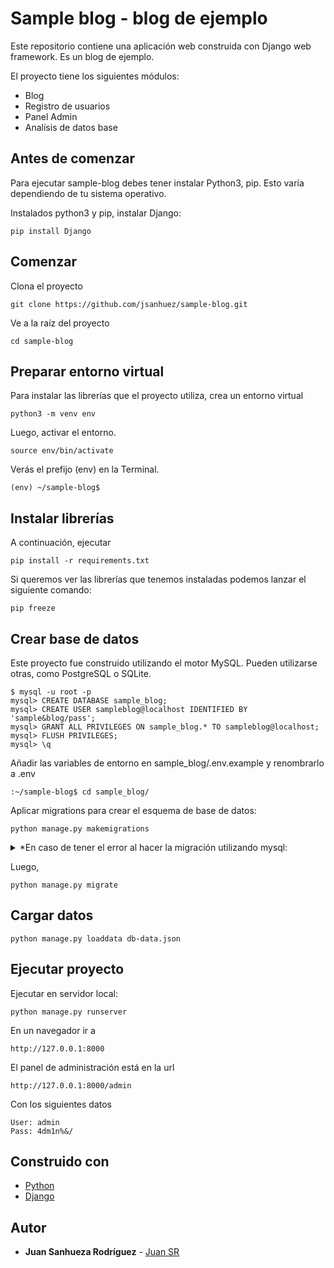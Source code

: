 # Sample blog - blog de ejemplo

Este repositorio contiene una aplicación web construida con Django web framework. Es un blog de ejemplo.

El proyecto tiene los siguientes módulos:

* Blog
* Registro de usuarios
* Panel Admin
* Analísis de datos base

## Antes de comenzar
Para ejecutar sample-blog debes tener instalar Python3, pip. Esto varía dependiendo de tu sistema operativo.

Instalados python3 y pip, instalar Django:

```
pip install Django
```

## Comenzar

Clona el proyecto

```
git clone https://github.com/jsanhuez/sample-blog.git
```

Ve a la raíz del proyecto

```
cd sample-blog
```

## Preparar entorno virtual
Para instalar las librerías que el proyecto utiliza, crea un entorno virtual

```
python3 -m venv env
```

Luego, activar el entorno.

```
source env/bin/activate
```

Verás el prefijo (env) en la Terminal.

```
(env) ~/sample-blog$
```

## Instalar librerías
A continuación, ejecutar

```
pip install -r requirements.txt
```

Si queremos ver las librerías que tenemos instaladas podemos lanzar el siguiente comando:

```
pip freeze
```

## Crear base de datos
Este proyecto fue construido utilizando el motor MySQL. Pueden utilizarse otras, como PostgreSQL o SQLite.


```
$ mysql -u root -p
mysql> CREATE DATABASE sample_blog;
mysql> CREATE USER sampleblog@localhost IDENTIFIED BY 'sample&blog/pass';
mysql> GRANT ALL PRIVILEGES ON sample_blog.* TO sampleblog@localhost;
mysql> FLUSH PRIVILEGES;
mysql> \q
```

Añadir las variables de entorno en sample_blog/.env.example y renombrarlo a .env

```
:~/sample-blog$ cd sample_blog/
```

Aplicar migrations para crear el esquema de base de datos:

```
python manage.py makemigrations
```

<details>
<summary>*En caso de tener el error al hacer la migración utilizando mysql:</summary>
<p>

```
error: mysqlclient 1.3.13 or newer is required; you have 0.9.3
```

En el archivo operations.py dentro del directorio similar a:

sample-blog/env/lib/python3.6/site-packages/django/db/backends/mysql

Buscar

```
query = query.decode(errors='replace')
```

y reemplazar decode to encode

```
query = query.encode(errors='replace')
```

Guardar archivo y reintentar Aplicar migrations


```
python manage.py makemigrations
```
</p>
</details>


Luego,

```
python manage.py migrate
```

## Cargar datos

```
python manage.py loaddata db-data.json
```

## Ejecutar proyecto

Ejecutar en servidor local:

```
python manage.py runserver
```

En un navegador ir a 

```
http://127.0.0.1:8000
```

El panel de administración está en la url

```
http://127.0.0.1:8000/admin
```

Con los siguientes datos

```
User: admin
Pass: 4dm1n%&/
```

## Construido con
* [Python](https://www.python.org/)
* [Django](https://www.djangoproject.com/)

## Autor

* **Juan Sanhueza Rodríguez** - [Juan SR](https://github.com/jsanhuez)
